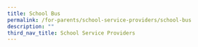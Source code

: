 ```yaml
---
title: School Bus
permalink: /for-parents/school-service-providers/school-bus
description: ""
third_nav_title: School Service Providers
---
```

